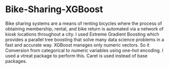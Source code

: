 # Bike-Sharing-XGBoost
Bike sharing systems are a means of renting bicycles where the process of obtaining membership, rental, and bike return is automated via a network of kiosk locations throughout a city.
I used Extreme Gradient Boosting which provides a parallel tree boosting that solve many data science problems in a fast and accurate way. XGBoost manages only numeric vectors. So it Conversion from categorical to numeric variables using one-hot encoding. I used a vtreat package to perform this. Caret is used instead of base packages.
